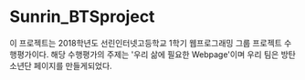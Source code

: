 # Sunrin_BTSproject
이 프로젝트는 2018학년도 선린인터넷고등학교 1학기 웹프로그래밍 그룹 프로젝트 수행평가이다.
해당 수행평가의 주제는 '우리 삶에 필요한 Webpage'이며 우리 팀은 <!-- 조금 의아해할진 모르겠지만 --> 방탄소년단 페이지를 만들게되었다.

